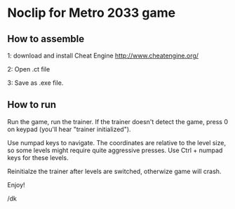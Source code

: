 # Noclip for Metro 2033 game

How to assemble
---------------

1: download and install Cheat Engine http://www.cheatengine.org/

2: Open .ct file

3: Save as .exe file.

How to run
----------

Run the game, run the trainer. If the trainer doesn\'t detect the game, 
press 0 on keypad (you'll hear "trainer initialized").

Use numpad keys to navigate. The coordinates are relative to the level size,
so some levels might require quite aggressive presses. Use Ctrl + numpad keys
for these levels.

Reinitialze the trainer after levels are switched, otherwize game will crash.

Enjoy!

/dk
